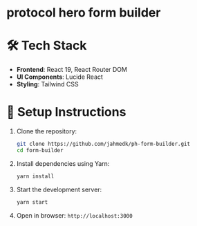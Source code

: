 # protocol hero form builder

# 🛠️ Tech Stack  
- **Frontend**: React 19, React Router DOM  
- **UI Components**: Lucide React  
- **Styling**: Tailwind CSS  

# 🎯 Setup Instructions  
1. Clone the repository:  
   ```sh  
   git clone https://github.com/jahmedk/ph-form-builder.git  
   cd form-builder  
   ```  
2. Install dependencies using Yarn:  
   ```sh  
   yarn install  
   ```  
3. Start the development server:  
   ```sh  
   yarn start  
   ```  
4. Open in browser: `http://localhost:3000`  
